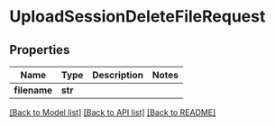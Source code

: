 # UploadSessionDeleteFileRequest


## Properties
Name | Type | Description | Notes
------------ | ------------- | ------------- | -------------
**filename** | **str** |  | 

[[Back to Model list]](../README.md#documentation-for-models) [[Back to API list]](../README.md#documentation-for-api-endpoints) [[Back to README]](../README.md)


